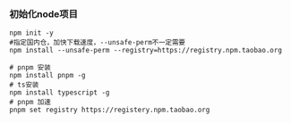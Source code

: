 <!--
 * @Author: guanjiajun www.guanjiajun@ewake.com
 * @Date: 2023-06-06 17:29:40
 * @LastEditors: guanjiajun www.guanjiajun@ewake.com
 * @LastEditTime: 2023-08-16 19:38:00
 * @FilePath: \studys\programming\server\node\node常用命令.md
 * @Description: 这是默认设置,请设置`customMade`, 打开koroFileHeader查看配置 进行设置: https://github.com/OBKoro1/koro1FileHeader/wiki/%E9%85%8D%E7%BD%AE
-->
### 初始化node项目
```shell
npm init -y
#指定国内仓，加快下载速度，--unsafe-perm不一定需要
npm install --unsafe-perm --registry=https://registry.npm.taobao.org

# pnpm 安装
npm install pnpm -g
# ts安装
npm install typescript -g
# pnpm 加速
pnpm set registry https://registery.npm.taobao.org
```

